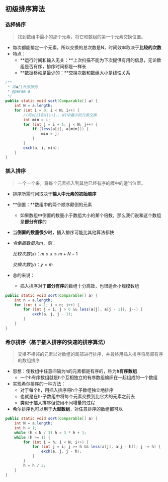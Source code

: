 ## 初级排序算法



### 选择排序

> 找到数组中最小的那个元素，将它和数组的第一个元素交换位置。

* 每次都能排定一个元素，所以交换的总次数是N，时间效率取决于**比较的次数**
* 特点：
  * **运行时间和输入无关：**上次扫描不能为下次提供有用的信息，无论数组是否有序，排序时间都是一样长
  * **数据移动是最少的：**交换次数和数组大小是线性关系

```java
/**
 * 将a[]升序排列
 * @param a
 */
public static void sort(Comparable[] a) {
    int N = a.length;
    for (int i = 0; i < N; i++) {
        //将a[i]和a[i+1...N]中最小的元素交换
        int min = i;
        for (int j = i + 1; j < N; j++) {
            if (less(a[i], a[min])) {
                min = j;
            }
        }
        exch(a, i, min);
    }
}
```



### 插入排序

> 一个一个来，将每个元素插入到其他已经有序的牌中的适当位置。

* 排序所需时间取决于**输入中元素的初始顺序**
* **倒置：**数组中的两个顺序颠倒的元素
  * 如果数组中倒置的数量小于数组大小的某个倍数，那么我们说和这个数组是**部分有序**的
* 当**倒置的数量很少**时，插入排序可能比其他算法都快

* $令倒置数量为m，则：$

  $比较次数(x)：m \le x \le m+N-1$

  $交换次数(y)：y = m$

* 总的来说：
  * 插入排序对于**部分有序**的数组十分高效，也很适合小规模数组



```java
public static void sort(Comparable[] a) {
    int n = a.length;
    for (int i = 1; i < n; i++) {
        for (int j = i; j > 0 && less(a[j], a[j - 1]); j--) {
            exch(a, j, j - 1);
        }
    }
}
```



### 希尔排序（基于插入排序的快速的排序算法）

> 交换不相邻的元素以对数组的局部进行排序，并最终用插入排序将局部有序的数组排序

* 思想：使数组中任意间隔为h的元素都是有序的，称为**h有序数组**
  * 一个h有序数组就是h个互相独立的有序数组编织在一起组成的一个数组
* 实现希尔排序的一种方法：
  * 对于每个h，用插入排序将h个子数组独立地排序
  * 也就是在h-子数组中将每个元素交换到比它大的元素之前去
  * 类似于插入排序但使用不同增量的过程
* 希尔排序也可以用于**大型数组**，对任意排序的数组都可以

```java
public static void sort(Comparable[] a) {
    int N = a.length;
    int h = 1;
    while (h < N / 3) h = 3 * h + 1;
    while (h >= 1) {
        for (int i = h; i < N; i++) {
            for (int j = i; j >= h && less(a[j], a[j - h]); j -= h) {
                exch(a, j, j - h);
            }
        }
        h = h / 3;
    }
}
```














